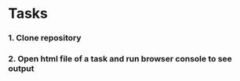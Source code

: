 # Tasks
### 1. Clone repository
### 2. Open html file of a task and run browser console to see output
